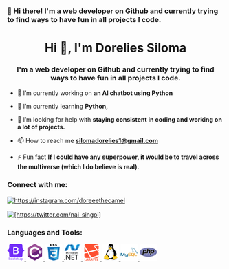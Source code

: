 ### 👋 Hi there! I'm a web developer on Github and currently trying to find ways to have fun in all projects I code.

<!--
**doreeethecamel/doreeethecamel** is a ✨ _special_ ✨ repository because its `README.md` (this file) appears on your GitHub profile.

# 💫 About Me:
-🔭 I’m currently working on an AI chatbot using Python<br><br>- 🌱 I’m currently learning Python<br><br>- 🤝 I’m looking for help with staying consistent in coding and working on a lot of projects.<br><br>- 📫 How to reach me silomadorelies1@gmail.com<br><br>- ⚡ Fun fact If I could have any superpower, it would be to travel across the multiverse (which I do believe is real).


## 🌐 Socials:
[![Instagram](https://img.shields.io/badge/Instagram-%23E4405F.svg?logo=Instagram&logoColor=white)](https://instagram.com/https://instagram.com/doreeethecamel) [![X](https://img.shields.io/badge/X-black.svg?logo=X&logoColor=white)](https://x.com/https://x.com/nai_singoi) 

# 💻 Tech Stack:
![C#](https://img.shields.io/badge/c%23-%23239120.svg?style=for-the-badge&logo=csharp&logoColor=white) ![CSS3](https://img.shields.io/badge/css3-%231572B6.svg?style=for-the-badge&logo=css3&logoColor=white) ![HTML5](https://img.shields.io/badge/html5-%23E34F26.svg?style=for-the-badge&logo=html5&logoColor=white) ![PHP](https://img.shields.io/badge/php-%23777BB4.svg?style=for-the-badge&logo=php&logoColor=white) ![Python](https://img.shields.io/badge/python-3670A0?style=for-the-badge&logo=python&logoColor=ffdd54) ![R](https://img.shields.io/badge/r-%23276DC3.svg?style=for-the-badge&logo=r&logoColor=white) ![Vercel](https://img.shields.io/badge/vercel-%23000000.svg?style=for-the-badge&logo=vercel&logoColor=white) ![.Net](https://img.shields.io/badge/.NET-5C2D91?style=for-the-badge&logo=.net&logoColor=white) ![Laravel](https://img.shields.io/badge/laravel-%23FF2D20.svg?style=for-the-badge&logo=laravel&logoColor=white) ![MySQL](https://img.shields.io/badge/mysql-%2300000f.svg?style=for-the-badge&logo=mysql&logoColor=white) ![Canva](https://img.shields.io/badge/Canva-%2300C4CC.svg?style=for-the-badge&logo=Canva&logoColor=white)
# 📊 GitHub Stats:
![](https://github-readme-stats.vercel.app/api?username=doreeethecamel&theme=dark&hide_border=false&include_all_commits=false&count_private=false)<br/>
![](https://github-readme-streak-stats.herokuapp.com/?user=doreeethecamel&theme=dark&hide_border=false)<br/>
![](https://github-readme-stats.vercel.app/api/top-langs/?username=doreeethecamel&theme=dark&hide_border=false&include_all_commits=false&count_private=false&layout=compact)

### 😂 Random Dev Meme
<img src='https://randommeme-five.vercel.app/' style="height: 400px;"/>

<!-- Proudly created with GPRM ( https://gprm.itsvg.in ) -->

<h1 align="center">Hi 👋, I'm Dorelies Siloma</h1>
<h3 align="center">I'm a web developer on Github and currently trying to find ways to have fun in all projects I code.</h3>

- 🔭 I’m currently working on **an AI chatbot using Python**

- 🌱 I’m currently learning **Python,**

- 🤝 I’m looking for help with **staying consistent in coding and working on a lot of projects.**

- 📫 How to reach me **silomadorelies1@gmail.com**

- ⚡ Fun fact **If I could have any superpower, it would be to travel across the multiverse (which I do believe is real).**

<h3 align="left">Connect with me:</h3>
<p align="left">
<a href="https://instagram.com/https://instagram.com/doreeethecamel" target="blank"><img align="center" src="https://raw.githubusercontent.com/rahuldkjain/github-profile-readme-generator/master/src/images/icons/Social/instagram.svg" alt="https://instagram.com/doreeethecamel" height="30" width="40" /></a>


<a href="[https://twitter.com/https://twitter.com/nai_singoi]" target="blank"><img align="center" src="https://raw.githubusercontent.com/rahuldkjain/github-profile-readme-generator/master/src/images/icons/Social/twitter.svg" alt="[https://twitter.com/nai_singoi]" height="30" width="40" /></a>
</p>

<h3 align="left">Languages and Tools:</h3>
<p align="left"> <a href="https://getbootstrap.com" target="_blank" rel="noreferrer"> <img src="https://raw.githubusercontent.com/devicons/devicon/master/icons/bootstrap/bootstrap-plain-wordmark.svg" alt="bootstrap" width="40" height="40"/> </a> <a href="https://www.w3schools.com/cs/" target="_blank" rel="noreferrer"> <img src="https://raw.githubusercontent.com/devicons/devicon/master/icons/csharp/csharp-original.svg" alt="csharp" width="40" height="40"/> </a> <a href="https://www.w3schools.com/css/" target="_blank" rel="noreferrer"> <img src="https://raw.githubusercontent.com/devicons/devicon/master/icons/css3/css3-original-wordmark.svg" alt="css3" width="40" height="40"/> </a> <a href="https://dotnet.microsoft.com/" target="_blank" rel="noreferrer"> <img src="https://raw.githubusercontent.com/devicons/devicon/master/icons/dot-net/dot-net-original-wordmark.svg" alt="dotnet" width="40" height="40"/> </a> <a href="https://laravel.com/" target="_blank" rel="noreferrer"> <img src="https://raw.githubusercontent.com/devicons/devicon/master/icons/laravel/laravel-plain-wordmark.svg" alt="laravel" width="40" height="40"/> </a> <a href="https://www.linux.org/" target="_blank" rel="noreferrer"> <img src="https://raw.githubusercontent.com/devicons/devicon/master/icons/linux/linux-original.svg" alt="linux" width="40" height="40"/> </a> <a href="https://www.mysql.com/" target="_blank" rel="noreferrer"> <img src="https://raw.githubusercontent.com/devicons/devicon/master/icons/mysql/mysql-original-wordmark.svg" alt="mysql" width="40" height="40"/> </a> <a href="https://www.php.net" target="_blank" rel="noreferrer"> <img src="https://raw.githubusercontent.com/devicons/devicon/master/icons/php/php-original.svg" alt="php" width="40" height="40"/> </a> </p>









